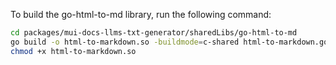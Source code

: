 To build the go-html-to-md library, run the following command:

```bash
cd packages/mui-docs-llms-txt-generator/sharedLibs/go-html-to-md
go build -o html-to-markdown.so -buildmode=c-shared html-to-markdown.go
chmod +x html-to-markdown.so
```

